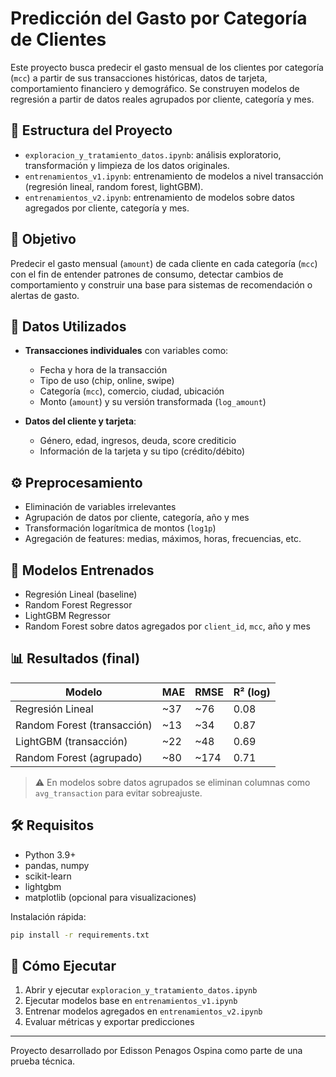 # Predicción del Gasto por Categoría de Clientes

Este proyecto busca predecir el gasto mensual de los clientes por categoría (`mcc`) a partir de sus transacciones históricas, datos de tarjeta, comportamiento financiero y demográfico. Se construyen modelos de regresión a partir de datos reales agrupados por cliente, categoría y mes.

## 📁 Estructura del Proyecto

- `exploracion_y_tratamiento_datos.ipynb`: análisis exploratorio, transformación y limpieza de los datos originales.
- `entrenamientos_v1.ipynb`: entrenamiento de modelos a nivel transacción (regresión lineal, random forest, lightGBM).
- `entrenamientos_v2.ipynb`: entrenamiento de modelos sobre datos agregados por cliente, categoría y mes.

## 🎯 Objetivo

Predecir el gasto mensual (`amount`) de cada cliente en cada categoría (`mcc`) con el fin de entender patrones de consumo, detectar cambios de comportamiento y construir una base para sistemas de recomendación o alertas de gasto.

## 🧾 Datos Utilizados

- **Transacciones individuales** con variables como:
  - Fecha y hora de la transacción
  - Tipo de uso (chip, online, swipe)
  - Categoría (`mcc`), comercio, ciudad, ubicación
  - Monto (`amount`) y su versión transformada (`log_amount`)

- **Datos del cliente y tarjeta**:
  - Género, edad, ingresos, deuda, score crediticio
  - Información de la tarjeta y su tipo (crédito/débito)

## ⚙️ Preprocesamiento

- Eliminación de variables irrelevantes
- Agrupación de datos por cliente, categoría, año y mes
- Transformación logarítmica de montos (`log1p`)
- Agregación de features: medias, máximos, horas, frecuencias, etc.

## 🤖 Modelos Entrenados

- Regresión Lineal (baseline)
- Random Forest Regressor
- LightGBM Regressor
- Random Forest sobre datos agregados por `client_id`, `mcc`, año y mes

## 📊 Resultados (final)

| Modelo                     | MAE   | RMSE   | R² (log) |
|---------------------------|-------|--------|----------|
| Regresión Lineal          | ~37   | ~76    | 0.08     |
| Random Forest (transacción) | ~13   | ~34    | 0.87     |
| LightGBM (transacción)    | ~22   | ~48    | 0.69     |
| Random Forest (agrupado)  | ~80   | ~174   | 0.71     |

> ⚠️ En modelos sobre datos agrupados se eliminan columnas como `avg_transaction` para evitar sobreajuste.

## 🛠️ Requisitos

- Python 3.9+
- pandas, numpy
- scikit-learn
- lightgbm
- matplotlib (opcional para visualizaciones)

Instalación rápida:

```bash
pip install -r requirements.txt
```

## 🚀 Cómo Ejecutar

1. Abrir y ejecutar `exploracion_y_tratamiento_datos.ipynb`
2. Ejecutar modelos base en `entrenamientos_v1.ipynb`
3. Entrenar modelos agregados en `entrenamientos_v2.ipynb`
4. Evaluar métricas y exportar predicciones

---

Proyecto desarrollado por Edisson Penagos Ospina como parte de una prueba técnica.
